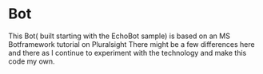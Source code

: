 # Bot
This Bot( built starting with the EchoBot sample) is based on an MS Botframework tutorial on Pluralsight
There might be a few differences here and there as I continue to experiment with the technology and make this code my own. 

